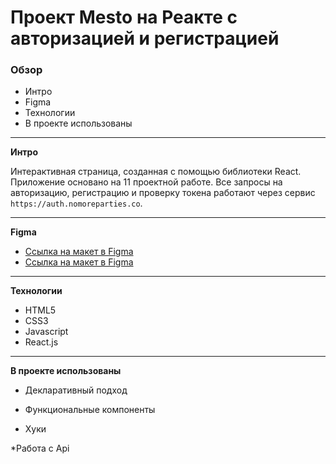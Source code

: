 #  Проект Mesto на Реакте с авторизацией и регистрацией

### Обзор
* Интро
* Figma
* Технологии
* В проекте использованы
  
---

**Интро**

Интерактивная страница, созданная с помощью библиотеки React. Приложение основано на 11 проектной работе. Все запросы на авторизацию, регистрацию и проверку токена работают через сервис `https://auth.nomoreparties.co`.

---

**Figma**

* [Ссылка на макет в Figma](https://www.figma.com/file/2cn9N9jSkmxD84oJik7xL7/JavaScript.-Sprint-4?node-id=28212%3A2)
* [Ссылка на макет в Figma](https://www.figma.com/file/5H3gsn5lIGPwzBPby9jAOo/JavaScript.-Sprint-12?node-id=4453-181&t=wNfPais7HgZcTjNu-0)
---

**Технологии**

* HTML5
* CSS3
* Javascript
* React.js

---

**В проекте использованы**


* Декларативный подход

* Функциональные компоненты

* Хуки 

*Работа с Api
